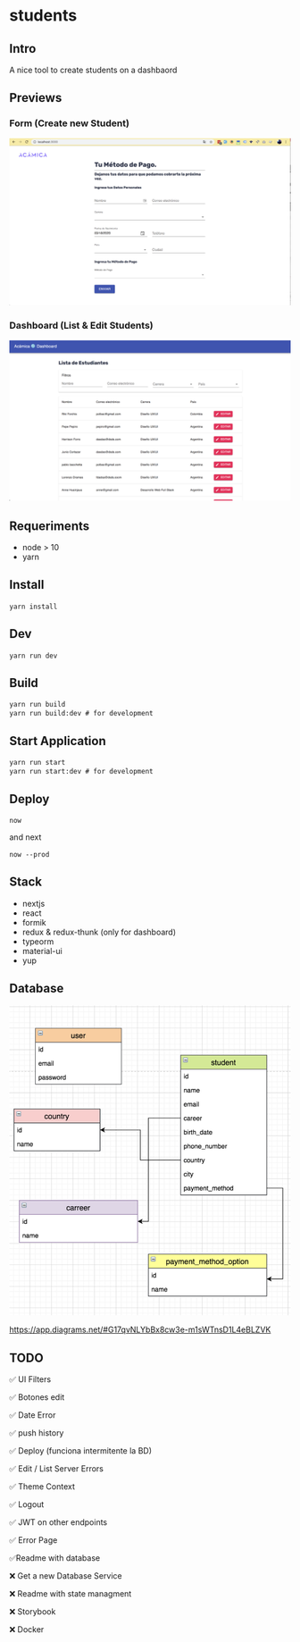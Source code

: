 # students

## Intro

A nice tool to create students on a dashbaord

## Previews

### Form (Create new Student)

![Form](previews/form.png "Form")

### Dashboard (List & Edit Students)

![Form](previews/dashboard.png "Form")

## Requeriments

- node > 10
- yarn

## Install

```
yarn install
```

## Dev

```
yarn run dev
```
## Build

```
yarn run build
yarn run build:dev # for development
```

## Start Application

```
yarn run start
yarn run start:dev # for development
```

## Deploy

```
now
```

and next

```
now --prod
```


## Stack

- nextjs
- react
- formik
- redux & redux-thunk (only for dashboard)
- typeorm
- material-ui
- yup

## Database

![Database](previews/database.png "Database")

https://app.diagrams.net/#G17qvNLYbBx8cw3e-m1sWTnsD1L4eBLZVK

## TODO

✅ UI Filters

✅ Botones edit

✅ Date Error

✅ push history

✅ Deploy (funciona intermitente la BD)

✅ Edit / List Server Errors

✅ Theme Context

✅ Logout

✅ JWT on other endpoints

✅ Error Page

✅Readme with database

❌ Get a new Database Service

❌ Readme with state managment

❌ Storybook

❌ Docker


